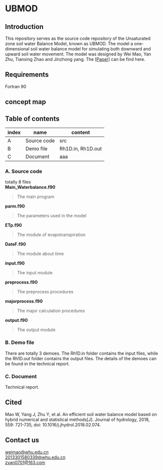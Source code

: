 # UBMOD

## Introduction
This repository serves as the source code repository of the Unsaturated zone soil water Balance Model, known as UBMOD. The model a one-dimensional soil water balance model for simulating both downward and upward soil water movement. The model was designed by Wei Mao, Yan Zhu, Tianxing Zhao and Jinzhong yang. The [[Paper](https://www.sciencedirect.com/science/article/pii/S0022169418301562)] can be find here.

## Requirements
Fortran 90

## concept map


## Table of contents
index | name | content
-|-|-
A | Source code  | src|
B |  Demo file   | Rh1D.in, Rh1D.out|
C |  Document    | aaa|

### A. Source code
totally 8 files  
**Main_Waterbalance.f90**     
> The main program  

**parm.f90**  
> The parameters used in the model  

**ETp.f90**  
> The module of evapotranspiration  

**DateF.f90**
> The module about time

**input.f90**
> The input module

**preprocess.f90**
> The preprocess procedures

**majorprocess.f90**
> The major calculation procedures

**output.f90**
> The output module

### B. Demo file
There are totally 3 demoes. The Rh1D.in folder contains the input files, while the Rh1D.out folder contains the output files. The details of the demoes can be found in the technical report.

### C. Document
Technical report.

## Cited
Mao W, Yang J, Zhu Y, et al. An efficient soil water balance model based on hybrid numerical and statistical methods[J]. Journal of hydrology, 2018, 559: 721-735, doi: 10.1016/j.jhydrol.2018.02.074.     

## Contact us
weimao@whu.edu.cn  
2013301580339@whu.edu.cn  
zyan0701@163.com  
